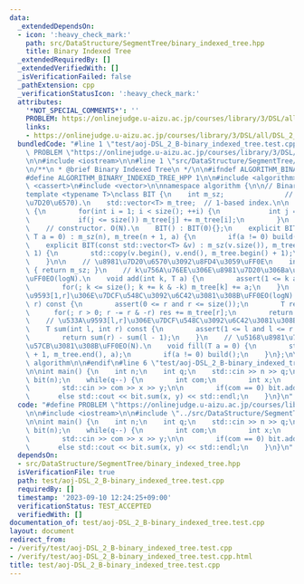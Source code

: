 ```yaml
---
data:
  _extendedDependsOn:
  - icon: ':heavy_check_mark:'
    path: src/DataStructure/SegmentTree/binary_indexed_tree.hpp
    title: Binary Indexed Tree
  _extendedRequiredBy: []
  _extendedVerifiedWith: []
  _isVerificationFailed: false
  _pathExtension: cpp
  _verificationStatusIcon: ':heavy_check_mark:'
  attributes:
    '*NOT_SPECIAL_COMMENTS*': ''
    PROBLEM: https://onlinejudge.u-aizu.ac.jp/courses/library/3/DSL/all/DSL_2_B
    links:
    - https://onlinejudge.u-aizu.ac.jp/courses/library/3/DSL/all/DSL_2_B
  bundledCode: "#line 1 \"test/aoj-DSL_2_B-binary_indexed_tree.test.cpp\"\n#define\
    \ PROBLEM \"https://onlinejudge.u-aizu.ac.jp/courses/library/3/DSL/all/DSL_2_B\"\
    \n\n#include <iostream>\n\n#line 1 \"src/DataStructure/SegmentTree/binary_indexed_tree.hpp\"\
    \n/**\n * @brief Binary Indexed Tree\n */\n\n#ifndef ALGORITHM_BINARY_INDEXED_TREE_HPP\n\
    #define ALGORITHM_BINARY_INDEXED_TREE_HPP 1\n\n#include <algorithm>\n#include\
    \ <cassert>\n#include <vector>\n\nnamespace algorithm {\n\n// Binary Indexed Tree.\n\
    template <typename T>\nclass BIT {\n    int m_sz;               // m_sz:=(\u8981\
    \u7D20\u6570).\n    std::vector<T> m_tree;  // 1-based index.\n\n    void build()\
    \ {\n        for(int i = 1; i < size(); ++i) {\n            int j = i + (i & -i);\n\
    \            if(j <= size()) m_tree[j] += m_tree[i];\n        }\n    }\n\npublic:\n\
    \    // constructor. O(N).\n    BIT() : BIT(0){};\n    explicit BIT(size_t n,\
    \ T a = 0) : m_sz(n), m_tree(n + 1, a) {\n        if(a != 0) build();\n    }\n\
    \    explicit BIT(const std::vector<T> &v) : m_sz(v.size()), m_tree(v.size() +\
    \ 1) {\n        std::copy(v.begin(), v.end(), m_tree.begin() + 1);\n        build();\n\
    \    }\n\n    // \u8981\u7D20\u6570\u3092\u8FD4\u3059\uFF0E\n    int size() const\
    \ { return m_sz; }\n    // k\u756A\u76EE\u306E\u8981\u7D20\u306Ba\u3092\u8DB3\u3059\
    \uFF0EO(logN).\n    void add(int k, T a) {\n        assert(1 <= k and k <= size());\n\
    \        for(; k <= size(); k += k & -k) m_tree[k] += a;\n    }\n    // \u533A\
    \u9593[1,r]\u306E\u7DCF\u548C\u3092\u6C42\u3081\u308B\uFF0EO(logN).\n    T sum(int\
    \ r) const {\n        assert(0 <= r and r <= size());\n        T res = 0;\n  \
    \      for(; r > 0; r -= r & -r) res += m_tree[r];\n        return res;\n    }\n\
    \    // \u533A\u9593[l,r]\u306E\u7DCF\u548C\u3092\u6C42\u3081\u308B\uFF0EO(logN).\n\
    \    T sum(int l, int r) const {\n        assert(1 <= l and l <= r and r <= size());\n\
    \        return sum(r) - sum(l - 1);\n    }\n    // \u5168\u8981\u7D20\u3092a\u3067\
    \u57CB\u3081\u308B\uFF0EO(N).\n    void fill(T a = 0) {\n        std::fill(m_tree.begin()\
    \ + 1, m_tree.end(), a);\n        if(a != 0) build();\n    }\n};\n\n}  // namespace\
    \ algorithm\n\n#endif\n#line 6 \"test/aoj-DSL_2_B-binary_indexed_tree.test.cpp\"\
    \n\nint main() {\n    int n;\n    int q;\n    std::cin >> n >> q;\n\n    algorithm::BIT<int>\
    \ bit(n);\n    while(q--) {\n        int com;\n        int x;\n        int y;\n\
    \        std::cin >> com >> x >> y;\n\n        if(com == 0) bit.add(x, y);\n \
    \       else std::cout << bit.sum(x, y) << std::endl;\n    }\n}\n"
  code: "#define PROBLEM \"https://onlinejudge.u-aizu.ac.jp/courses/library/3/DSL/all/DSL_2_B\"\
    \n\n#include <iostream>\n\n#include \"../src/DataStructure/SegmentTree/binary_indexed_tree.hpp\"\
    \n\nint main() {\n    int n;\n    int q;\n    std::cin >> n >> q;\n\n    algorithm::BIT<int>\
    \ bit(n);\n    while(q--) {\n        int com;\n        int x;\n        int y;\n\
    \        std::cin >> com >> x >> y;\n\n        if(com == 0) bit.add(x, y);\n \
    \       else std::cout << bit.sum(x, y) << std::endl;\n    }\n}\n"
  dependsOn:
  - src/DataStructure/SegmentTree/binary_indexed_tree.hpp
  isVerificationFile: true
  path: test/aoj-DSL_2_B-binary_indexed_tree.test.cpp
  requiredBy: []
  timestamp: '2023-09-10 12:24:25+09:00'
  verificationStatus: TEST_ACCEPTED
  verifiedWith: []
documentation_of: test/aoj-DSL_2_B-binary_indexed_tree.test.cpp
layout: document
redirect_from:
- /verify/test/aoj-DSL_2_B-binary_indexed_tree.test.cpp
- /verify/test/aoj-DSL_2_B-binary_indexed_tree.test.cpp.html
title: test/aoj-DSL_2_B-binary_indexed_tree.test.cpp
---
```

